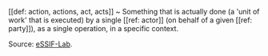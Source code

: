 [[def: action, actions, act, acts]]
~ Something that is actually done (a 'unit of work' that is executed) by a single [[ref: actor]] (on behalf of a given [[ref: party]]), as a single operation, in a specific context.

Source: [eSSIF-Lab](https://essif-lab.github.io/framework/docs/essifLab-glossary#action).

